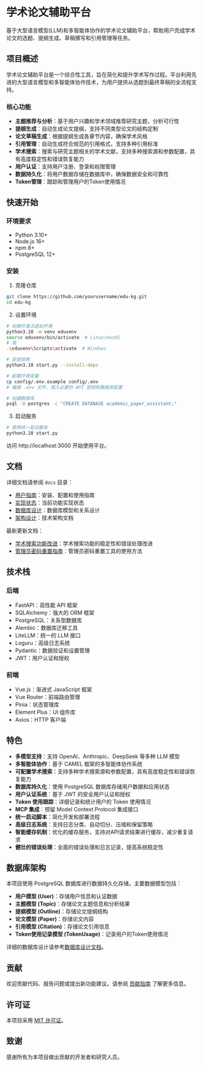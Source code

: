 # 学术论文辅助平台

基于大型语言模型(LLM)和多智能体协作的学术论文辅助平台，帮助用户完成学术论文的选题、提纲生成、草稿撰写和引用管理等任务。

## 项目概述

学术论文辅助平台是一个综合性工具，旨在简化和提升学术写作过程。平台利用先进的大型语言模型和多智能体协作技术，为用户提供从选题到最终草稿的全流程支持。

### 核心功能

- **主题推荐与分析**：基于用户兴趣和学术领域推荐研究主题，分析可行性
- **提纲生成**：自动生成论文提纲，支持不同类型论文的结构定制
- **论文草稿生成**：根据提纲生成各章节内容，确保学术风格
- **引用管理**：自动生成符合规范的引用格式，支持多种引用标准
- **学术搜索**：搜索与研究主题相关的学术文献，支持多种搜索源和参数配置，具有高度稳定性和错误恢复能力
- **用户认证**：支持用户注册、登录和权限管理
- **数据持久化**：将用户数据存储在数据库中，确保数据安全和可靠性
- **Token管理**：跟踪和管理用户的Token使用情况

## 快速开始

### 环境要求

- Python 3.10+
- Node.js 16+
- npm 8+
- PostgreSQL 12+

### 安装

1. 克隆仓库

```bash
git clone https://github.com/yourusername/edu-kg.git
cd edu-kg
```

2. 设置环境

```bash
# 创建并激活虚拟环境
python3.10 -m venv eduvenv
source eduvenv/bin/activate  # Linux/macOS
# 或
.\eduvenv\Scripts\activate  # Windows

# 安装依赖
python3.10 start.py --install-deps

# 配置环境变量
cp config/.env.example config/.env
# 编辑 .env 文件，填入必要的 API 密钥和数据库配置

# 创建数据库
psql -U postgres -c "CREATE DATABASE academic_paper_assistant;"
```

3. 启动服务

```bash
# 使用统一启动脚本
python3.10 start.py
```

访问 http://localhost:3000 开始使用平台。

## 文档

详细文档请参阅 `docs` 目录：

- [用户指南](docs/user_guide.md)：安装、配置和使用指南
- [实现状态](docs/implementation_status.md)：当前功能实现状态
- [数据库设计](docs/database_design.md)：数据库模型和关系设计
- [架构设计](docs/architecture.md)：技术架构文档

最新更新文档：

- [学术搜索功能改进](docs/updates/academic_search_improvements.md)：学术搜索功能的稳定性和错误处理改进
- [管理员密码重置指南](docs/admin_password_reset.md)：管理员密码重置工具的使用方法

## 技术栈

### 后端

- FastAPI：高性能 API 框架
- SQLAlchemy：强大的 ORM 框架
- PostgreSQL：关系型数据库
- Alembic：数据库迁移工具
- LiteLLM：统一的 LLM 接口
- Loguru：高级日志系统
- Pydantic：数据验证和设置管理
- JWT：用户认证和授权

### 前端

- Vue.js：渐进式 JavaScript 框架
- Vue Router：前端路由管理
- Pinia：状态管理库
- Element Plus：UI 组件库
- Axios：HTTP 客户端

## 特色

- **多模型支持**：支持 OpenAI、Anthropic、DeepSeek 等多种 LLM 模型
- **多智能体协作**：基于 CAMEL 框架的多智能体协作系统
- **可配置学术搜索**：支持多种学术搜索源和参数配置，具有高度稳定性和错误恢复能力
- **数据库持久化**：使用 PostgreSQL 数据库存储用户数据和应用状态
- **用户认证系统**：基于 JWT 的安全用户认证和授权
- **Token 使用跟踪**：详细记录和统计用户的 Token 使用情况
- **MCP 集成**：预留 Model Context Protocol 集成接口
- **统一启动脚本**：简化开发和部署流程
- **高级日志系统**：支持日志分类、自动切分、压缩和保留策略
- **智能缓存机制**：优化的缓存服务，支持对API请求结果进行缓存，减少重复请求
- **健壮的错误处理**：全面的错误处理和日志记录，提高系统稳定性

## 数据库架构

本项目使用 PostgreSQL 数据库进行数据持久化存储，主要数据模型包括：

- **用户模型 (User)**：存储用户信息和认证数据
- **主题模型 (Topic)**：存储论文主题信息和分析结果
- **提纲模型 (Outline)**：存储论文提纲结构
- **论文模型 (Paper)**：存储论文内容
- **引用模型 (Citation)**：存储论文引用信息
- **Token使用记录模型 (TokenUsage)**：记录用户的Token使用情况

详细的数据库设计请参考[数据库设计文档](docs/database_design.md)。

## 贡献

欢迎贡献代码、报告问题或提出新功能建议。请参阅 [贡献指南](CONTRIBUTING.md) 了解更多信息。

## 许可证

本项目采用 [MIT 许可证](LICENSE)。

## 致谢

感谢所有为本项目做出贡献的开发者和研究人员。
